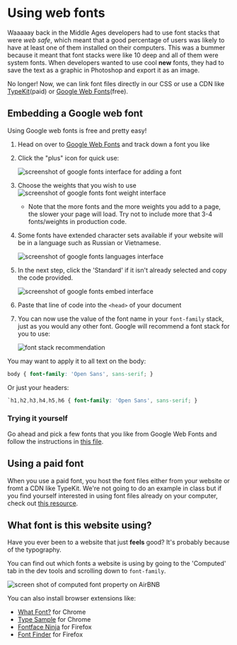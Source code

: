 <!-- Student takeaway: -->
<!--Student will be able to:
- Embed and use a Google font
- Know how to find out what font a website is using
-->

# Using web fonts

Waaaaay back in the Middle Ages developers had to use font stacks that were _web safe_, which meant that a good percentage of users was likely to have at least one of them installed on their computers. This was a bummer because it meant that font stacks were like 10 deep and all of them were system fonts. When developers wanted to use cool **new** fonts, they had to save the text as a graphic in Photoshop and export it as an image.

No longer! Now, we can link font files directly in our CSS or use a CDN like [TypeKit](http://typekit.com)(paid) or [Google Web Fonts](http://www.google.com/webfonts)(free). 

## Embedding a Google web font
Using Google web fonts is free and pretty easy! 

1. Head on over to [Google Web Fonts](ttp://www.google.com/webfonts) and track down a font you like

1. Click the "plus" icon for quick use:

    ![screenshot of google fonts interface for adding a font](https://hychalknotes.s3.amazonaws.com/google-fonts-interface-plus-sign.png)

1. Choose the weights that you wish to use
    ![screenshot of google fonts font weight interface](https://hychalknotes.s3.amazonaws.com/google-fonts-font-weight-interface.png)
    * Note that the more fonts and the more weights you add to a page, the slower your page will load. Try not to include more that 3-4 fonts/weights in production code.

1. Some fonts have extended character sets available if your website will be in a language such as Russian or Vietnamese.

    ![screenshot of google fonts languages interface](https://hychalknotes.s3.amazonaws.com/google-fonts-languages-interface.png)

1. In the next step, click the 'Standard' if it isn't already selected and copy the code provided. 

    ![screenshot of google fonts embed interface](https://hychalknotes.s3.amazonaws.com/google-fonts-embed-interface.png)

1. Paste that line of code into the `<head>` of your document

1. You can now use the value of the font name in your `font-family` stack, just as you would any other font. Google will recommend a font stack for you to use:

    ![font stack recommendation](https://hychalknotes.s3.amazonaws.com/google-fonts-font-stack.png)


You may want to apply it to all text on the body:
``` css
body { font-family: 'Open Sans', sans-serif; }
```
Or just your headers:
```css
`h1,h2,h3,h4,h5,h6 { font-family: 'Open Sans', sans-serif; }
```

### Trying it yourself

Go ahead and pick a few fonts that you like from Google Web Fonts and follow the instructions in [this file](https://hychalknotes.s3.amazonaws.com/web-fonts-exercise-bootcamp.zip).

## Using a paid font
When you use a paid font, you host the font files either from your website or fromt a CDN like TypeKit. We're not going to do an example in class but if you find yourself interested in using font files already on your computer, check out [this resource](https://css-tricks.com/snippets/css/using-font-face/).

## What font is this website using?
<!-- Note that this is extra content; you don't have to get into it in the lesson -->
Have you ever been to a website that just **feels** good? It's probably because of the typography.

You can find out which fonts a website is using by going to the 'Computed' tab in the dev tools and scrolling down to `font-family`.

![screen shot of computed font property on AirBNB](https://hychalknotes.s3.amazonaws.com/screenshot-of-computed-font-property.png)

You can also install browser extensions like:
* [What Font?](https://chrome.google.com/webstore/detail/whatfont/jabopobgcpjmedljpbcaablpmlmfcogm) for Chrome
* [Type Sample](http://www.typesample.com/)  for Chrome
* [Fontface Ninja](https://addons.mozilla.org/en-US/firefox/addon/fontface-ninja/) for Firefox
* [Font Finder](https://addons.mozilla.org/en-US/firefox/addon/font-inspect/) for Firefox